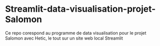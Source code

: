 # Streamlit-data-visualisation-projet-Salomon
Ce repo corespond au programme de data visualisation pour le projet Salomon avec Hetic, le tout sur un site web local Streamlit
